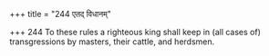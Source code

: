 +++
title = "244 एतद् विधानम्"

+++
244	To these rules a righteous king shall keep in (all cases of) transgressions by masters, their cattle, and herdsmen.